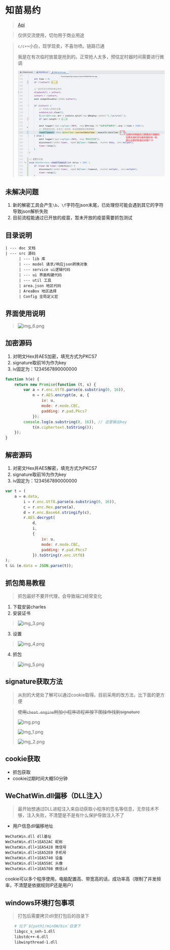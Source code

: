 # 知苗易约

>  [Api](./doc/Api.md)

> 仅供交流使用，切勿用于商业用途

> `c/c++`小白，现学现卖，不喜勿喷。链路已通
> 
> 我是在有次临时放苗是抢到的。正常抢人太多，预估定时器时间需要进行微调
> 
> ![img_8.png](./doc/assets/img_8.png)

## 未解决问题
1. 新的解密工具会产生`\b`、`\f`字符在json末尾，已处理但可能会遇到其它的字符导致json解析失败
2. 目前流程能通过已开放的疫苗，暂未开放的疫苗需要抓包测试

## 目录说明
```text
| --- doc 文档
| --- src 源码
      | --- lib 库
      | --- model 请求/响应json转换对象
      | --- service ui逻辑代码
      | --- ui 界面构建代码
      | --- util 工具
      | area.json 地区代码
      | AreaBox 地区选择
      | Config 全局定义宏
```

## 界面使用说明
> ![img_6.png](./doc/assets/img_6.png)

## 加密源码

1. 对明文Hex并AES加密，填充方式为PKCS7
2. signature取前16为作为key
3. iv固定为：1234567890000000

```js
function h(e) {
    return new Promise(function (t, s) {
        var a = r.enc.Utf8.parse(o.substring(0, 16)),
            n = r.AES.encrypt(e, a, {
                iv: u,
                mode: r.mode.CBC,
                padding: r.pad.Pkcs7
            });
        console.log(o.substring(0, 16)), // 这里输出key
            t(n.ciphertext.toString());
    });
}
```

## 解密源码

1. 对密文Hex并AES解密，填充方式为PKCS7
2. signature取前16为作为key
3. iv固定为：1234567890000000

```js
var t = (
    a = e.data,
        i = r.enc.Utf8.parse(o.substring(0, 16)),
        c = r.enc.Hex.parse(a),
        d = r.enc.Base64.stringify(c),
        r.AES.decrypt(
            d,
            i,
            {
                iv: u,
                mode: r.mode.CBC,
                padding: r.pad.Pkcs7
            }).toString(r.enc.Utf8)
);
t && (e.data = JSON.parse(t));
```

## 抓包简易教程
> 抓包最好不要开代理，会导致端口经常变化

1. 下载安装charles
2. 安装证书 
> ![img_3.png](./doc/assets/img_3.png)
3. 设置
> ![img_4.png](./doc/assets/img_4.png)
4. 抓包
> ![img_5.png](./doc/assets/img_5.png)

## signature获取方法

> 从别的大佬处了解可以通过cookie取得。目前采用的改方法，比下面的更方便

> ~~使用`cheat engine`附加小程序进程并按下图操作找到signature~~
>
> ![img.png](./doc/assets/img.png)
>
> ![img_1.png](./doc/assets/img_1.png)
>
> ![img_2.png](./doc/assets/img_2.png)

## cookie获取

- 抓包获取
- cookie过期时间大概50分钟

## WeChatWin.dll偏移（DLL注入）
> 最开始想通过DLL进程注入来自动获取小程序的签名等信息，无奈技术不够，注入失败，不清楚是不是有什么保护导致注入不了

- 用户信息dll偏移地址

```text
WeChatWin.dll dll基址
WeChatWin.dll+1EA52AC 昵称
WeChatWin.dll+1EA5428 微信号
WeChatWin.dll+1EA52E0 手机号
WeChatWin.dll+1EA5740 设备
WeChatWin.dll+1EA558C 头像
WeChatWin.dll+1EA5708 微信id
```
cookie可以多个程序使用，电脑配置高、带宽高的话，成功率高（限制了并发频率，不清楚是依据规则IP还是用户）

## windows环境打包事项
> 打包后需要拷贝dll至打包后的目录下

```bash
    # 位于`${path}/minGW/bin`目录下
    libgcc_s_seh-1.dll
    libstdc++-6.dll
    libwinpthread-1.dll
```